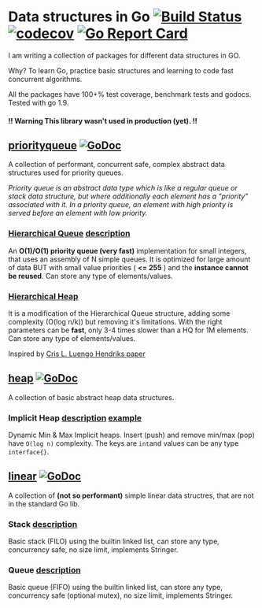 # Data structures in Go [![Build Status](https://travis-ci.org/BTooLs/basic-data-and-algorithms.svg?branch=master)](https://travis-ci.org/BTooLs/basic-data-and-algorithms) [![codecov](https://codecov.io/gh/BTooLs/basic-data-and-algorithms/branch/master/graph/badge.svg)](https://codecov.io/gh/BTooLs/basic-data-and-algorithms) [![Go Report Card](https://goreportcard.com/badge/github.com/BTooLs/basic-data-and-algorithms)](https://goreportcard.com/report/github.com/BTooLs/basic-data-and-algorithms)
I am writing a collection of packages for different data structures in GO.

Why? To learn Go, practice basic structures and learning to code fast concurrent algorithms.

All the packages have 100+% test coverage, benchmark tests and godocs. Tested with go 1.9.

#### !! Warning This library wasn't used in production (yet). !!

## [priorityqueue](priorityqueue/README.md)  [![GoDoc](https://godoc.org/golang.org/x/tools/cmd/godoc?status.svg)](https://godoc.org/github.com/BTooLs/data-structures/priorityqueue)
A collection of performant, concurrent safe, complex abstract data structures used for priority queues.

*Priority queue is an abstract data type which is like a regular queue or stack data structure, but where additionally each element has a "priority" associated with it. In a priority queue, an element with high priority is served before an element with low priority.*

### [Hierarchical Queue](priorityqueue/README.md) [description](https://www.researchgate.net/figure/261191274_fig1_Figure-1-Simple-queue-a-and-hierarchical-queue-b) 
An **O(1)/O(1) priority queue (very fast)** implementation for small integers, that uses an assembly of N simple queues. It is optimized for large amount of data BUT with small value priorities ( **<= 255** ) and the **instance cannot be reused**. Can store any type of elements/values. 

### [Hierarchical Heap](priorityqueue/README.md) 

It is a modification of the Hierarchical Queue structure, adding some complexity (O(log n/k)) but removing it's limitations. With the right parameters can be **fast**, only 3-4 times slower than a HQ for 1M elements. Can store any type of elements/values. 

Inspired by [Cris L. Luengo Hendriks paper](http://www.cb.uu.se/~cris/Documents/Luengo2010a_preprint.pdf)


## [heap](heap/README.md) [![GoDoc](https://godoc.org/golang.org/x/tools/cmd/godoc?status.svg)](https://godoc.org/github.com/BTooLs/data-structures/heap)
A collection of basic abstract heap data structures.

### Implicit Heap [description](http://www.cs.princeton.edu/courses/archive/spr09/cos423/Lectures/i-heaps.pdf) [example](https://www.tutorialspoint.com/data_structures_algorithms/heap_data_structure.htm)
Dynamic Min & Max Implicit heaps.
Insert (push) and remove min/max (pop) have ```O(log n)``` complexity. The keys are ```int```and values can be any type ```interface{}```.


## [linear](linear/README.md) [![GoDoc](https://godoc.org/golang.org/x/tools/cmd/godoc?status.svg)](https://godoc.org/github.com/BTooLs/data-structures/linear)
A collection of **(not so performant)** simple linear data structres, that are not in the standard Go lib.

### Stack [description](https://www.tutorialspoint.com/data_structures_algorithms/stack_algorithm.htm)
Basic stack (FILO) using the builtin linked list, can store any type, concurrency safe, no size limit, implements Stringer.

### Queue [description](https://www.tutorialspoint.com/data_structures_algorithms/dsa_queue.htm) 
Basic queue (FIFO) using the builtin linked list, can store any type, concurrency safe (optional mutex), no size limit, implements Stringer.